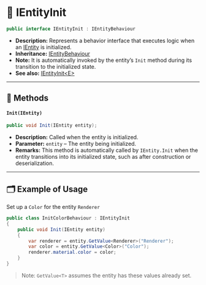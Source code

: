 # 🧩️ IEntityInit

```csharp
public interface IEntityInit : IEntityBehaviour
```

- **Description:** Represents a behavior interface that executes logic when an [IEntity](../Entities/IEntity.md) is
  initialized.
- **Inheritance:** [IEntityBehaviour](IEntityBehaviour.md)
- **Note:** It is automatically invoked by the entity’s `Init` method during its transition to the initialized state.
- **See also:** [IEntityInit&lt;E&gt;](IEntityInit%601.md)

---

## 🏹 Methods

#### `Init(IEntity)`

```csharp
public void Init(IEntity entity);
```

- **Description:** Called when the entity is initialized.
- **Parameter:** `entity` – The entity being initialized.
- **Remarks:** This method is automatically called by `IEntity.Init` when the entity transitions into its initialized
  state, such as after construction or deserialization.

---

## 🗂 Example of Usage

Set up a `Color` for the entity `Renderer`

```csharp
public class InitColorBehaviour : IEntityInit
{
    public void Init(IEntity entity)
    {
        var renderer = entity.GetValue<Renderer>("Renderer");
        var color = entity.GetValue<Color>("Color");
        renderer.material.color = color;
    }
}
```

> Note: `GetValue<T>` assumes the entity has these values already set.
